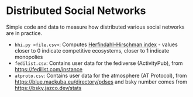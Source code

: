 # Distributed Social Networks

Simple code and data to measure how distributed various social networks are in practice.

* `hhi.py <file.csv>`: Computes [Herfindahl–Hirschman index](https://en.wikipedia.org/wiki/Herfindahl%E2%80%93Hirschman_index) - values closer to 0 indicate competitive ecosystems, closer to 1 indicate monopolies
* `fedilist.csv`: Contains user data for the fediverse (ActivityPub), from https://fedilist.com/instance
* `atproto.csv`: Contains user data for the atmosphere (AT Protocol), from https://blue.mackuba.eu/directory/pdses and bsky number comes from https://bsky.jazco.dev/stats

